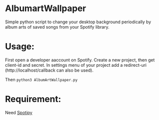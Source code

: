 # AlbumartWallpaper
Simple python script to change your desktop background periodically by album arts of saved songs from your Spotify library.
# Usage:

First open a developer aaccount on Spotify. Create a new project, then get client-id and secret. In settings menu of your project add a redirect-uri (http://localhost/callback can also be used). 
        
Then `python3 AlbumArtWallpaper.py`

# Requirement:

Need [Spotipy](https://github.com/plamere/spotipy)
